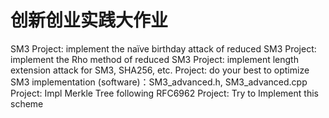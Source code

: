 # 创新创业实践大作业
SM3
Project: implement the naïve birthday attack of reduced SM3
Project: implement the Rho method of reduced SM3
Project: implement length extension attack for SM3, SHA256, etc.
Project: do your best to optimize SM3 implementation (software)：SM3_advanced.h, SM3_advanced.cpp
Project: Impl Merkle Tree following RFC6962
Project: Try to Implement this scheme
